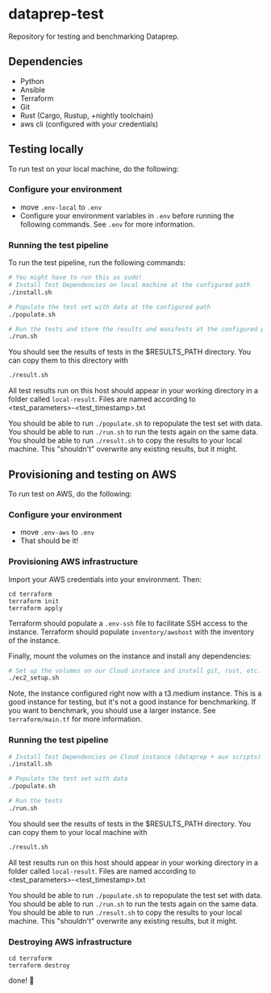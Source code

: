 # dataprep-test

Repository for testing and benchmarking Dataprep.

## Dependencies
- Python
- Ansible
- Terraform
- Git
- Rust (Cargo, Rustup, +nightly toolchain)
- aws cli (configured with your credentials)

## Testing locally
To run test on your local machine, do the following:
### Configure your environment
- move `.env-local` to `.env`
- Configure your environment variables in `.env` before running the following commands. See `.env` for more information.

### Running the test pipeline
To run the test pipeline, run the following commands:
```bash
# You might have to run this as sudo!
# Install Test Dependencies on local machine at the configured path
./install.sh
```
```bash
# Populate the test set with data at the configured path
./populate.sh
```
```bash
# Run the tests and store the results and manifests at the configured paths
./run.sh
```
You should see the results of tests in the $RESULTS_PATH directory.
You can copy them to this directory with
```bash
./result.sh
```
All test results run on this host should appear in your working directory in a folder called `local-result`.
Files are named according to <test_parameters>-<test_timestamp>.txt

You should be able to run `./populate.sh` to repopulate the test set with data.
You should be able to run `./run.sh` to run the tests again on the same data.
You should be able to run `./result.sh` to copy the results to your local machine. This "shouldn't" overwrite any existing results, but it might.

## Provisioning and testing on AWS
To run test on AWS, do the following:
### Configure your environment
- move `.env-aws` to `.env`
- That should be it!
### Provisioning AWS infrastructure
Import your AWS credentials into your environment. Then:
```
cd terraform
terraform init
terraform apply
```
Terraform should populate a `.env-ssh` file to facilitate SSH access to the instance.
Terraform should populate `inventory/awshost` with the inventory of the instance.

Finally, mount the volumes on the instance and install any dependencies:
```bash
# Set up the volumes on our Cloud instance and install git, rust, etc.
./ec2_setup.sh
```

Note, the instance configured right now with a t3.medium instance. This is a good instance for testing, but it's not a good instance for benchmarking. If you want to benchmark, you should use a larger instance.
See `terraform/main.tf` for more information.

### Running the test pipeline
```bash
# Install Test Dependencies on Cloud instance (dataprep + aux scripts)
./install.sh
```
```bash
# Populate the test set with data
./populate.sh
```
```bash
# Run the tests
./run.sh
```
You should see the results of tests in the $RESULTS_PATH directory. You can copy them to your local machine with
```bash
./result.sh
```
All test results run on this host should appear in your working directory in a folder called `local-result`.
Files are named according to <test_parameters>-<test_timestamp>.txt

You should be able to run `./populate.sh` to repopulate the test set with data.
You should be able to run `./run.sh` to run the tests again on the same data.
You should be able to run `./result.sh` to copy the results to your local machine. This "shouldn't" overwrite any existing results, but it might.

### Destroying AWS infrastructure
```
cd terraform
terraform destroy
```
done! :tada: 